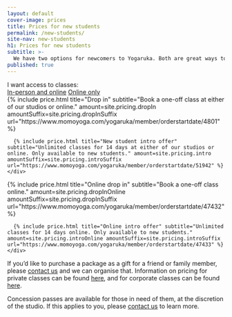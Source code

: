 ```yaml
---
layout: default
cover-image: prices
title: Prices for new students
permalink: /new-students/
site-nav: new-students
h1: Prices for new students
subtitle: >-
  We have two options for newcomers to Yogaruka. Both are great ways to get started and learn what the studio is all about.
published: true
---
```


<section class="container container--md">
  <label>I want access to classes:</label>
  <div class="tabs">
    <a class="tabs-button js-tabButton is-active" href="#in-person">In-person and online</a>
    <a class="tabs-button js-tabButton" href="#online">Online only</a>
  </div>

  <div class="tabs-content is-active" id="in-person">
    <div class="Prices">
      {% include price.html title="Drop in" subtitle="Book a one-off class at either of our studios or online." amount=site.pricing.dropIn amountSuffix=site.pricing.dropInSuffix url="https://www.momoyoga.com/yogaruka/member/orderstartdate/4801" %}

      {% include price.html title="New student intro offer" subtitle="Unlimited classes for 14 days at either of our studios or online. Only available to new students." amount=site.pricing.intro amountSuffix=site.pricing.introSuffix url="https://www.momoyoga.com/yogaruka/member/orderstartdate/51942" %}
    </div>
  </div>
  <div class="tabs-content" id="online">
    <div class="Prices">
      {% include price.html title="Online drop in" subtitle="Book a one-off class online." amount=site.pricing.dropInOnline amountSuffix=site.pricing.dropInSuffix url="https://www.momoyoga.com/yogaruka/member/orderstartdate/47432" %}

      {% include price.html title="Online intro offer" subtitle="Unlimited classes for 14 days online. Only available to new students." amount=site.pricing.introOnline amountSuffix=site.pricing.introSuffix url="https://www.momoyoga.com/yogaruka/member/orderstartdate/47433" %}
    </div>
  </div>

  <p>
    If you’d like to purchase a package as a gift for a friend or family member, please <a class="link" href="/contact/">contact us</a> and we can organise that. Information on pricing for private classes can be found <a class="link" href="/private-classes/">here</a>, and for corporate classes can be found <a class="link" href="/corporate-classes/">here</a>.
  </p>
  <p>
    Concession passes are available for those in need of them, at the discretion of the studio. If this applies to you, please <a class="link" href="/contact/">contact us</a> to learn more.
  </p>
<section>